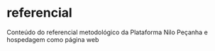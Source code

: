# referencial

Conteúdo do referencial metodológico da Plataforma Nilo Peçanha e hospedagem como página web
